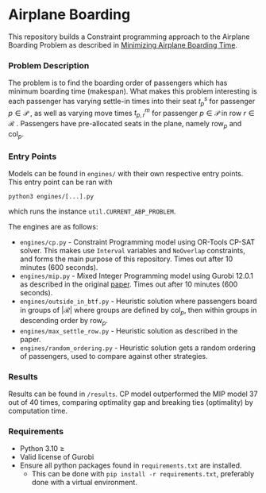 # Airplane Boarding
This repository builds a Constraint programming approach to the Airplane Boarding Problem as described in [Minimizing Airplane Boarding Time](https://pubsonline.informs.org/doi/10.1287/trsc.2021.1098). 
### Problem Description
The problem is to find the boarding order of passengers which has minimum boarding time (makespan). What makes this problem interesting is each passenger has varying settle-in times into their seat $t^s_p$  for passenger $p \in \mathcal{P}$ , as well as varying move times $t^{m}_{p, r}$ for passenger $p \in \mathcal{P}$ in row $r \in \mathcal{R}$ . Passengers have pre-allocated seats in the plane, namely $\text{row}_p$ and $\text{col}_p$. 
### Entry Points
Models can be found in `engines/` with their own respective entry points. This entry point can be ran with
```shell
python3 engines/[...].py
```
which runs the instance `util.CURRENT_ABP_PROBLEM`.

The engines are as follows:
- `engines/cp.py` - Constraint Programming model using OR-Tools CP-SAT solver. This makes use `Interval` variables and `NoOverlap` constraints, and forms the main purpose of this repository. Times out after 10 minutes (600 seconds).
- `engines/mip.py` - Mixed Integer Programming model using Gurobi 12.0.1 as described in the original [paper](https://pubsonline.informs.org/doi/10.1287/trsc.2021.1098). Times out after 10 minutes (600 seconds).
- `engines/outside_in_btf.py` - Heuristic solution where passengers board in groups of $|\mathcal{R}|$ where groups are defined by $\text{col}_p$, then within groups in descending order by $\text{row}_p$. 
- `engines/max_settle_row.py` - Heuristic solution as described in the paper.
- `engines/random_ordering.py` - Heuristic solution gets a random ordering of passengers, used to compare against other strategies.
### Results
Results can be found in `/results`. CP model outperformed the MIP model 37 out of 40 times, comparing optimality gap and breaking ties (optimality) by computation time.
### Requirements
- Python 3.10 $\geq$ 
- Valid license of Gurobi
- Ensure all python packages found in `requirements.txt` are installed.
	- This can be done with `pip install -r requirements.txt`, preferably done with a virtual environment.

